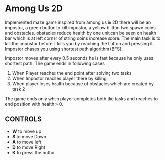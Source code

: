 # Among Us 2D

Implemented maze game inspired from among us in 2D there will be an impostor, a green button to kill impostor, a yellow button two spawn coins and obstacles. obstacles reduce health by one unit can be seen on health bar which is at left corner of string coins increase score. The main task is to kill the impostor before it kills you by reaching the button and pressing it. Impostor chases you using shortest path algorithm (BFS).

Impostor moves after every 0.5 seconds he is fast because he only uses shortest path. The game ends in following cases

<ol>
	<li>When Player reaches the end point after solving two tasks</li>
	<li>When Impostor reaches player there by killing</li>
	<li>When player loses health because of obstacles which are created by task 2</li>
</ol>

The  game ends only when player completes both the tasks and reaches to end position with health > 0.

## CONTROLS
* **W** to move up
* **S** to move Down
* **A** to move left
* **D** to move Right
* **K** to press the button
